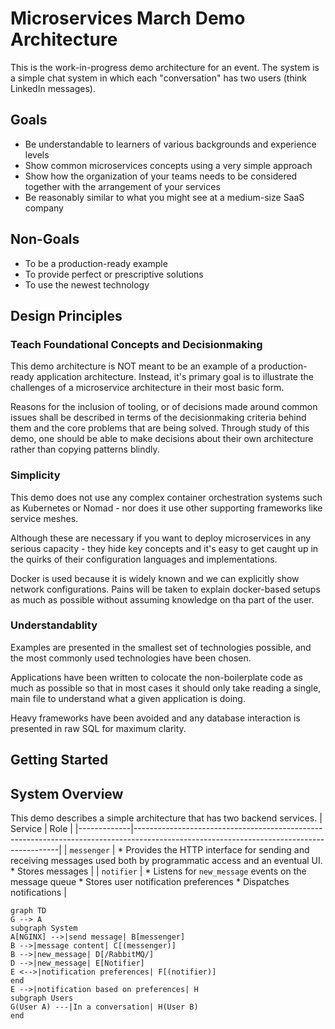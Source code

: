 # Microservices March Demo Architecture
This is the work-in-progress demo architecture for an event. The system is a simple chat system in which each "conversation" has two users (think LinkedIn messages).

## Goals
* Be understandable to learners of various backgrounds and experience levels
* Show common microservices concepts using a very simple approach
* Show how the organization of your teams needs to be considered together with the arrangement of your services
* Be reasonably similar to what you might see at a medium-size SaaS company

## Non-Goals
* To be a production-ready example
* To provide perfect or prescriptive solutions
* To use the newest technology

## Design Principles
### Teach Foundational Concepts and Decisionmaking
This demo architecture is NOT meant to be an example of a production-ready application architecture.  Instead, it's primary goal is to illustrate the challenges of a microservice architecture in their most basic form.

Reasons for the inclusion of tooling, or of decisions made around common issues shall be described in terms of the decisionmaking criteria behind them and the core problems that are being solved. Through study of this demo, one should be able to make decisions about their own architecture rather than copying patterns blindly.

### Simplicity
This demo does not use any complex container orchestration systems such as Kubernetes or Nomad - nor does it use other supporting frameworks like service meshes.

Although these are necessary if you want to deploy microservices in any serious capacity - they hide key concepts and it's easy to get caught up in the quirks of their configuration languages and implementations.

Docker is used because it is widely known and we can explicitly show network configurations.  Pains will be taken to explain docker-based setups as much as possible without assuming knowledge on tha part of the user.

### Understandablity
Examples are presented in the smallest set of technologies possible, and the most commonly used technologies have been chosen.

Applications have been written to colocate the non-boilerplate code as much as possible so that in most cases it should only take reading a single, main file to understand what a given application is doing.

Heavy frameworks have been avoided and any database interaction is presented in raw SQL for maximum clarity.

## Getting Started

## System Overview
This demo describes a simple architecture that has two backend services.
| Service     | Role                                                                                                                                    |
|-------------|-----------------------------------------------------------------------------------------------------------------------------------------|
| `messenger` | * Provides the HTTP interface for sending and receiving messages used both by programmatic access and an eventual UI. * Stores messages |
| `notifier`  | * Listens for `new_message` events on the message queue * Stores user notification preferences * Dispatches notifications               |

```mermaid
graph TD
G --> A
subgraph System
A[NGINX] -->|send message| B[messenger]
B -->|message content| C[(messenger)]
B -->|new_message| D[/RabbitMQ/]
D -->|new_message| E[Notifier]
E <-->|notification preferences| F[(notifier)]
end
E -->|notification based on preferences| H
subgraph Users
G(User A) ---|In a conversation| H(User B)
end


```